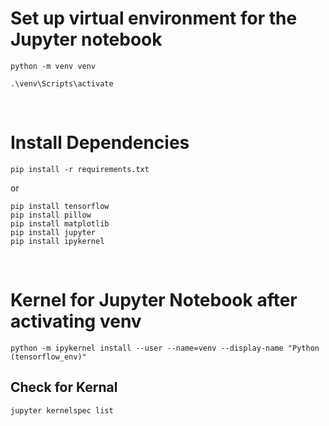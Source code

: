 
# Set up virtual environment for the Jupyter notebook

```python -m venv venv```


```.\venv\Scripts\activate```

<br>

# Install Dependencies
```pip install -r requirements.txt```

or 
```
pip install tensorflow
pip install pillow
pip install matplotlib
pip install jupyter
pip install ipykernel
```
<br>

# Kernel for Jupyter Notebook after activating venv
```python -m ipykernel install --user --name=venv --display-name "Python (tensorflow_env)"```

## Check for Kernal
```jupyter kernelspec list```

